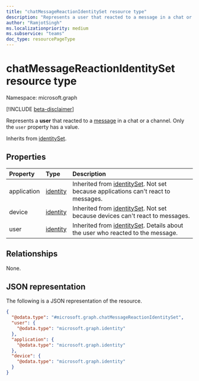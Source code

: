 ```yaml
---
title: "chatMessageReactionIdentitySet resource type"
description: "Represents a user that reacted to a message in a chat or a channel."
author: "RamjotSingh"
ms.localizationpriority: medium
ms.subservice: "teams"
doc_type: resourcePageType
---
```


# chatMessageReactionIdentitySet resource type

Namespace: microsoft.graph

[!INCLUDE [beta-disclaimer](../../includes/beta-disclaimer.md)]

Represents a **user** that reacted to a [message](../resources/chatmessage.md) in a chat or a channel. Only the `user` property has a value.


Inherits from [identitySet](../resources/identityset.md).

## Properties
|Property|Type|Description|
|:---|:---|:---|
|application|[identity](../resources/identity.md)|Inherited from [identitySet](../resources/identityset.md). Not set because applications can't react to messages.|
|device|[identity](../resources/identity.md)|Inherited from [identitySet](../resources/identityset.md). Not set because devices can't react to messages.|
|user|[identity](../resources/identity.md)|Inherited from [identitySet](../resources/identityset.md). Details about the user who reacted to the message.|

## Relationships
None.

## JSON representation
The following is a JSON representation of the resource.
<!-- {
  "blockType": "resource",
  "@odata.type": "microsoft.graph.chatMessageReactionIdentitySet"
}
-->
``` json
{
  "@odata.type": "#microsoft.graph.chatMessageReactionIdentitySet",
  "user": {
    "@odata.type": "microsoft.graph.identity"
  },
  "application": {
    "@odata.type": "microsoft.graph.identity"
  },
  "device": {
    "@odata.type": "microsoft.graph.identity"
  }
}
```

